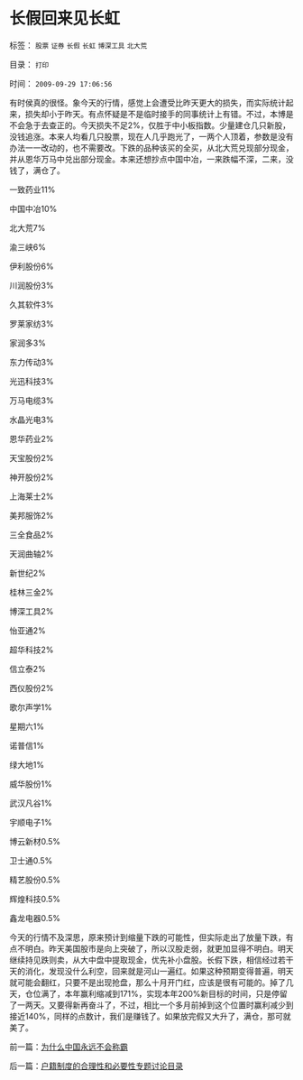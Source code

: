 # 长假回来见长虹

标签： `股票` `证券` `长假` `长虹` `博深工具` `北大荒` 

目录： `打印`

时间： `2009-09-29 17:06:56`

有时侯真的很怪。象今天的行情，感觉上会遭受比昨天更大的损失，而实际统计起来，损失却小于昨天。有点怀疑是不是临时接手的同事统计上有错。不过，本博是不会急于去查正的。今天损失不足2%，仅胜于中小板指数。少量建仓几只新股，没钱追涨。本来人均看几只股票，现在人几乎跑光了，一两个人顶着，参数是没有办法一一改动的，也不需要改。下跌的品种该买的全买，从北大荒兑现部分现金，并从恩华万马中兑出部分现金。本来还想抄点中国中冶，一来跌幅不深，二来，没钱了，满仓了。

一致药业11%

中国中冶10%

北大荒7%

渝三峡6%

伊利股份6%

川润股份3%

久其软件3%

罗莱家纺3%

家润多3%

东力传动3%

光迅科技3%

万马电缆3%

水晶光电3%

恩华药业2%

天宝股份2%

神开股份2%

上海莱士2%

美邦服饰2%

三全食品2%

天润曲轴2%

新世纪2%

桂林三金2%

博深工具2%

怡亚通2%

超华科技2%

信立泰2%

西仪股份2%

歌尔声学1%

星期六1%

诺普信1%

绿大地1%

威华股份1%

武汉凡谷1%

宇顺电子1%

博云新材0.5%

卫士通0.5%

精艺股份0.5%

辉煌科技0.5%

鑫龙电器0.5%

今天的行情不及深思，原来预计到缩量下跌的可能性，但实际走出了放量下跌，有点不明白。昨天美国股市是向上突破了，所以汉股走弱，就更加显得不明白。明天继续持见跌则卖，从大中盘中提取现金，优先补小盘股。长假下跌，相信经过若干天的消化，发现没什么利空，回来就是河山一遍红。如果这种预期变得普遍，明天就可能会翻红，只要不是出现抢盘，那么十月开门红，应该是很有可能的。掉了几天，仓位满了，本年赢利缩减到171%，实现本年200%新目标的时间，只是停留了一两天。又要得新再奋斗了，不过，相比一个多月前掉到这个位置时赢利减少到接近140%，同样的点数计，我们是赚钱了。如果放完假又大升了，满仓，那可就美了。



前一篇：[为什么中国永远不会称霸](../../../2009/9/29/为什么中国永远不会称霸.md)

后一篇：[户籍制度的合理性和必要性专题讨论目录](../../../2009/9/29/户籍制度的合理性和必要性专题讨论目录.md)